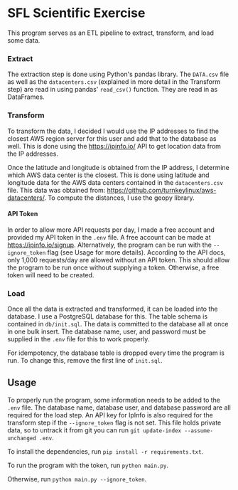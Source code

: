 # SFL Scientific Exercise

This program serves as an ETL pipeline to extract, transform, and load some data.

### Extract
The extraction step is done using Python's pandas library. The `DATA.csv` file as well as the `datacenters.csv` (explained
in more detail in the Transform step) are read in using pandas' `read_csv()` function. They are read in as DataFrames.

### Transform
To transform the data, I decided I would use the IP addresses to find the closest AWS region server for this user and
add that to the database as well. This is done using the https://ipinfo.io/ API to get location data from the IP
addresses.

Once the latitude and longitude is obtained from the IP address, I determine which AWS data center is the closest. This
is done using latitude and longitude data for the AWS data centers contained in the `datacenters.csv` file. This data
was obtained from: https://github.com/turnkeylinux/aws-datacenters/. To compute the distances, I use the geopy library.

#### API Token
In order to allow more API requests per day, I made a free account and provided my API token in the `.env` file.
A free account can be made at https://ipinfo.io/signup. Alternatively, the program can be run with the `--ignore_token`
flag (see Usage for more details). According to the API docs, only 1,000 requests/day are allowed without an API token.
This should allow the program to be run once without supplying a token. Otherwise, a free token will need to be created.

### Load
Once all the data is extracted and transformed, it can be loaded into the database. I use a PostgreSQL database for this.
The table schema is contained in `db/init.sql`. The data is committed to the database all at once in one bulk insert.
The database name, user, and password must be supplied in the `.env` file for this to work properly.

For idempotency, the database table is dropped every time the program is run. To change this, remove the first line of
`init.sql`.

## Usage

To properly run the program, some information needs to be added to the `.env` file. The database name, database user, and database password are all
required for the load step. An API key for IpInfo is also required for the transform step if the `--ignore_token`
flag is not set. This file holds private data, so to untrack it from git you can run 
`git update-index --assume-unchanged .env`.

To install the dependencies, run `pip install -r requirements.txt`.

To run the program with the token, run `python main.py`.

Otherwise, run `python main.py --ignore_token`.